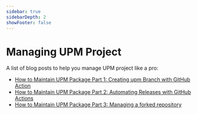 ```yaml
---
sidebar: true
sidebarDepth: 2
showFooter: false
---
```

# Managing UPM Project

A list of blog posts to help you manage UPM project like a pro:

- [How to Maintain UPM Package Part 1: Creating upm Branch with GitHub Action](https://medium.com/openupm/how-to-maintain-upm-package-part-1-7b4daf88d4c4)
- [How to Maintain UPM Package Part 2: Automating Releases with GitHub Actions](https://medium.com/openupm/how-to-maintain-upm-package-part-2-f352fbf5f87c)
- [How to Maintain UPM Package Part 3: Managing a forked repository](https://medium.com/openupm/how-to-maintain-upm-package-part-3-2d08294269ad)
